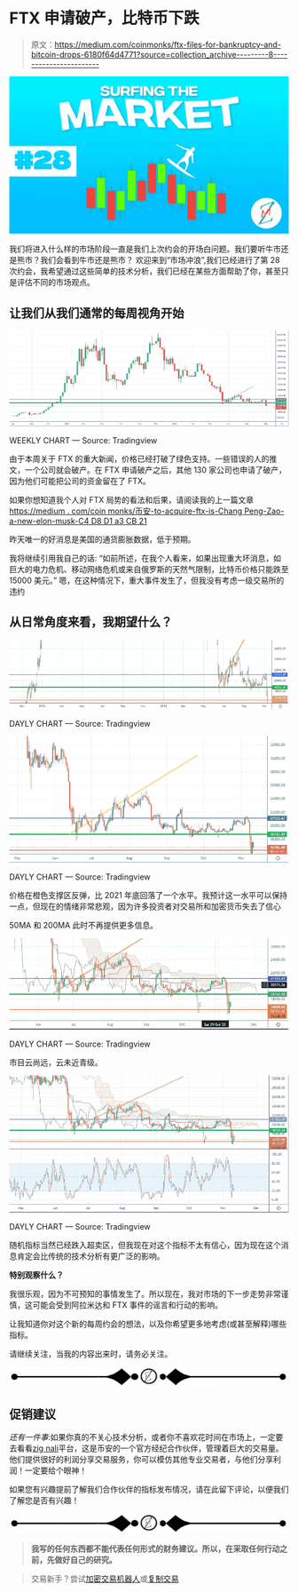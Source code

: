 # FTX 申请破产，比特币下跌

> 原文：<https://medium.com/coinmonks/ftx-files-for-bankruptcy-and-bitcoin-drops-6180f64d4771?source=collection_archive---------8----------------------->

![](img/46c06546d9d0e8101b669c1401ffc94c.png)

我们将进入什么样的市场阶段一直是我们上次约会的开场白问题。我们要听牛市还是熊市？我们会看到牛市还是熊市？
欢迎来到“市场冲浪”,我们已经进行了第 28 次约会，我希望通过这些简单的技术分析，我们已经在某些方面帮助了你，甚至只是评估不同的市场观点。

## 让我们从我们通常的每周视角开始

![](img/8e4b6b7f105535bd19f4b321012be875.png)

WEEKLY CHART — Source: Tradingview

由于本周关于 FTX 的重大新闻，价格已经打破了绿色支持。一些错误的人的推文，一个公司就会破产。在 FTX 申请破产之后，其他 130 家公司也申请了破产，因为他们可能把公司的资金留在了 FTX。

如果你想知道我个人对 FTX 局势的看法和后果，请阅读我的上一篇文章
[https://medium . com/coin monks/币安-to-acquire-ftx-is-Chang Peng-Zao-a-new-elon-musk-C4 D8 D1 a3 CB 21](/coinmonks/binance-to-acquire-ftx-is-changpeng-zao-a-new-elon-musk-c4d8d1a3cb21)

昨天唯一的好消息是美国的通货膨胀数据，低于预期。

我将继续引用我自己的话:
“如前所述，在我个人看来，如果出现重大坏消息，如巨大的电力危机、移动网络危机或来自俄罗斯的天然气限制，比特币价格只能跌至 15000 美元。”
嗯，在这种情况下，重大事件发生了，但我没有考虑一级交易所的违约

## 从日常角度来看，我期望什么？

![](img/7b567a1e8e0da2ff6bdb4d87aec3bd69.png)

DAYLY CHART — Source: Tradingview

![](img/905932e654e9087abcf9f5029ee2fbce.png)

DAYLY CHART — Source: Tradingview

价格在橙色支撑区反弹，比 2021 年底回落了一个水平。我预计这一水平可以保持一点，但现在的情绪非常悲观，因为许多投资者对交易所和加密货币失去了信心

50MA 和 200MA 此时不再提供更多信息。

![](img/9fee57586aa086ed2960f914a2d1fa71.png)

DAYLY CHART — Source: Tradingview

市目云尚远，云未近青级。

![](img/db0aba47d190edac77f55b54a681339f.png)

DAYLY CHART — Source: Tradingview

随机指标当然已经跌入超卖区，但我现在对这个指标不太有信心，因为现在这个消息肯定会比传统的技术分析有更广泛的影响。

**特别观察什么？**

我很乐观，因为不可预知的事情发生了。所以现在，我对市场的下一步走势非常谨慎，这可能会受到阿拉米达和 FTX 事件的谣言和行动的影响。

让我知道你对这个新的每周约会的想法，以及你希望更多地考虑(或甚至解释)哪些指标。

请继续关注，当我的内容出来时，请务必关注。

![](img/2931fc6458dbda66192428929f8a301f.png)

## 促销建议

*还有一件事*:如果你真的不关心技术分析，或者你不喜欢花时间在市场上，一定要去看看[zig nali](https://zignaly.com/app/signup/?invite=mikezillo)平台，这是币安的一个官方经纪合作伙伴，管理着巨大的交易量。他们提供很好的利润分享交易服务，你可以模仿其他专业交易者，与他们分享利润！一定要给个眼神！

如果您有兴趣提前了解我们合作伙伴的指标发布情况，请在此留下评论，以便我们了解您是否有兴趣！

![](img/2931fc6458dbda66192428929f8a301f.png)

> **我写的任何东西都不能代表任何形式的财务建议。所以，在采取任何行动之前，先做好自己的研究。**

> 交易新手？尝试[加密交易机器人](/coinmonks/crypto-trading-bot-c2ffce8acb2a)或[复制交易](/coinmonks/top-10-crypto-copy-trading-platforms-for-beginners-d0c37c7d698c)